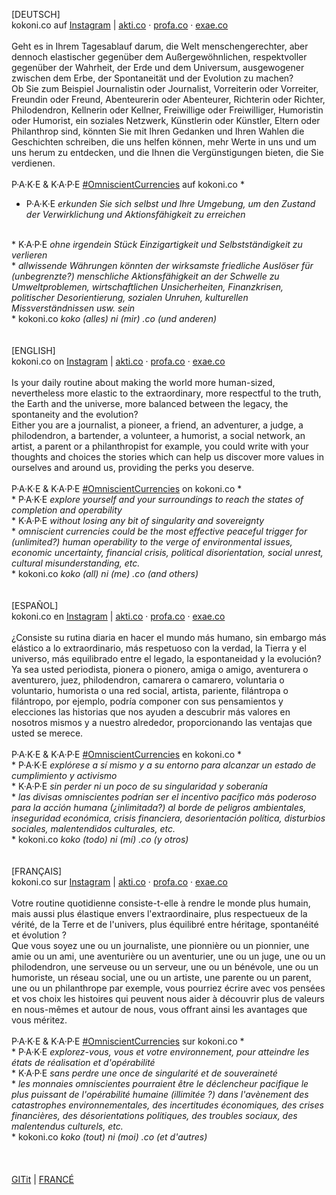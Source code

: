 [DEUTSCH]
<br>
kokoni.co auf <a href="https://instagram.com/kokoni.co">Instagram</a> | <a href="http://akti.co">akti.co</a> · <a href="https://profa.co">profa.co</a> · <a href="https://exae.co">exae.co</a>
<br><br>
Geht es in Ihrem Tagesablauf darum, die Welt menschengerechter, aber dennoch elastischer gegenüber dem Außergewöhnlichen, respektvoller gegenüber der Wahrheit, der Erde und dem Universum, ausgewogener zwischen dem Erbe, der Spontaneität und der Evolution zu machen?
<br>
Ob Sie zum Beispiel Journalistin oder Journalist, Vorreiterin oder Vorreiter, Freundin oder Freund, Abenteurerin oder Abenteurer, Richterin oder Richter, Philodendron, Kellnerin oder Kellner, Freiwillige oder Freiwilliger, Humoristin oder Humorist, ein soziales Netzwerk, Künstlerin oder Künstler, Eltern oder Philanthrop sind, könnten Sie mit Ihren Gedanken und Ihren Wahlen die Geschichten schreiben, die uns helfen können, mehr Werte in uns und um uns herum zu entdecken, und die Ihnen die Vergünstigungen bieten, die Sie verdienen.
<br><br>
P·A·K·E & K·A·P·E <a href="https://kokoni.co/public">#OmniscientCurrencies</a> auf kokoni.co *
<br>
* P·A·K·E <em>erkunden Sie sich selbst und Ihre Umgebung, um den Zustand der Verwirklichung und Aktionsfähigkeit zu erreichen</em>
<br>
* K·A·P·E <em>ohne irgendein Stück Einzigartigkeit und Selbstständigkeit zu verlieren</em>
<br>
* <em>allwissende Währungen könnten der wirksamste friedliche Auslöser für (unbegrenzte?) menschliche Aktionsfähigkeit an der Schwelle zu Umweltproblemen, wirtschaftlichen Unsicherheiten, Finanzkrisen, politischer Desorientierung, sozialen Unruhen, kulturellen Missverständnissen usw. sein</em>
<br>
* kokoni.co <em>koko (alles) ni (mir) .co (und anderen)</em>
<br><br><br>
[ENGLISH]
<br>
kokoni.co on <a href="https://instagram.com/kokoni.co">Instagram</a> | <a href="http://akti.co">akti.co</a> · <a href="https://profa.co">profa.co</a> · <a href="https://exae.co">exae.co</a>
<br><br>
Is your daily routine about making the world more human-sized, nevertheless more elastic to the extraordinary, more respectful to the truth, the Earth and the universe, more balanced between the legacy, the spontaneity and the evolution?
<br>
Either you are a journalist, a pioneer, a friend, an adventurer, a judge, a philodendron, a bartender, a volunteer, a humorist, a social network, an artist, a parent or a philanthropist for example, you could write with your thoughts and choices the stories which can help us discover more values in ourselves and around us, providing the perks you deserve.
<br><br>
P·A·K·E & K·A·P·E <a href="https://kokoni.co/public">#OmniscientCurrencies</a> on kokoni.co *
<br>
* P·A·K·E <em>explore yourself and your surroundings to reach the states of completion and operability</em>
<br>
* K·A·P·E <em>without losing any bit of singularity and sovereignty</em>
<br>
* <em>omniscient currencies could be the most effective peaceful trigger for (unlimited?) human operability to the verge of environmental issues, economic uncertainty, financial crisis, political disorientation, social unrest, cultural misunderstanding, etc.</em>
<br>
* kokoni.co <em>koko (all) ni (me) .co (and others)</em>
<br><br><br>
[ESPAÑOL]
<br>
kokoni.co en <a href="https://instagram.com/kokoni.co">Instagram</a> | <a href="http://akti.co">akti.co</a> · <a href="https://profa.co">profa.co</a> · <a href="https://exae.co">exae.co</a>
<br><br>
¿Consiste su rutina diaria en hacer el mundo más humano, sin embargo más elástico a lo extraordinario, más respetuoso con la verdad, la Tierra y el universo, más equilibrado entre el legado, la espontaneidad y la evolución?
<br>
Ya sea usted periodista, pionera o pionero, amiga o amigo, aventurera o aventurero, juez, philodendron, camarera o camarero, voluntaria o voluntario, humorista o una red social, artista, pariente, filántropa o filántropo, por ejemplo, podría componer con sus pensamientos y elecciones las historias que nos ayuden a descubrir más valores en nosotros mismos y a nuestro alrededor, proporcionando las ventajas que usted se merece.
<br><br>
P·A·K·E & K·A·P·E <a href="https://kokoni.co/public">#OmniscientCurrencies</a> en kokoni.co *
<br>
* P·A·K·E <em>explórese a sí mismo y a su entorno para alcanzar un estado de cumplimiento y activismo</em>
<br>
* K·A·P·E <em>sin perder ni un poco de su singularidad y soberanía</em>
<br>
* <em>las divisas omniscientes podrían ser el incentivo pacífico más poderoso para la acción humana (¿inlimitada?) al borde de peligros ambientales, inseguridad económica, crisis financiera, desorientación política, disturbios sociales, malentendidos culturales, etc.</em>
<br>
* kokoni.co <em>koko (todo) ni (mí) .co (y otros)</em>
<br><br><br>
[FRANÇAIS]
<br>
kokoni.co sur <a href="https://instagram.com/kokoni.co">Instagram</a> | <a href="http://akti.co">akti.co</a> · <a href="https://profa.co">profa.co</a> · <a href="https://exae.co">exae.co</a>
<br><br>
Votre routine quotidienne consiste-t-elle à rendre le monde plus humain, mais aussi plus élastique envers l'extraordinaire, plus respectueux de la vérité, de la Terre et de l'univers, plus équilibré entre héritage, spontanéité et évolution ?
<br>
Que vous soyez une ou un journaliste, une pionnière ou un pionnier, une amie ou un ami, une aventurière ou un aventurier, une ou un juge, une ou un philodendron, une serveuse ou un serveur, une ou un bénévole, une ou un humoriste, un réseau social, une ou un artiste, une parente ou un parent, une ou un philanthrope par exemple, vous pourriez écrire avec vos pensées et vos choix les histoires qui peuvent nous aider à découvrir plus de valeurs en nous-mêmes et autour de nous, vous offrant ainsi les avantages que vous méritez.
<br><br>
P·A·K·E & K·A·P·E <a href="https://kokoni.co/public">#OmniscientCurrencies</a> sur kokoni.co *
<br>
* P·A·K·E <em>explorez-vous, vous et votre environnement, pour atteindre les états de réalisation et d'opérabilité</em>
<br>
* K·A·P·E <em>sans perdre une once de singularité et de souveraineté</em>
<br>
* <em>les monnaies omniscientes pourraient être le déclencheur pacifique le plus puissant de l'opérabilité humaine (illimitée ?) dans l'avènement des catastrophes environnementales, des incertitudes économiques, des crises financières, des désorientations politiques, des troubles sociaux, des malentendus culturels, etc.</em>
<br>
* kokoni.co <em>koko (tout) ni (moi) .co (et d'autres)</em>
<br><br><br><br>
<a href="https://github.com/ojedavidea/kokoni.co/blob/master/ABOUT.md">GITit</a> | <a href="https://kokoni.co/@2020">FRANCÉ</a>
